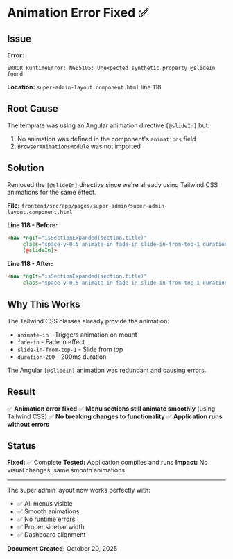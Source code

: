 # Animation Error Fixed ✅

## Issue

**Error:**
```
ERROR RuntimeError: NG05105: Unexpected synthetic property @slideIn found
```

**Location:** `super-admin-layout.component.html` line 118

## Root Cause

The template was using an Angular animation directive `[@slideIn]` but:
1. No animation was defined in the component's `animations` field
2. `BrowserAnimationsModule` was not imported

## Solution

Removed the `[@slideIn]` directive since we're already using Tailwind CSS animations for the same effect.

**File:** `frontend/src/app/pages/super-admin/super-admin-layout.component.html`

**Line 118 - Before:**
```html
<nav *ngIf="isSectionExpanded(section.title)" 
     class="space-y-0.5 animate-in fade-in slide-in-from-top-1 duration-200"
     [@slideIn]>
```

**Line 118 - After:**
```html
<nav *ngIf="isSectionExpanded(section.title)" 
     class="space-y-0.5 animate-in fade-in slide-in-from-top-1 duration-200">
```

## Why This Works

The Tailwind CSS classes already provide the animation:
- `animate-in` - Triggers animation on mount
- `fade-in` - Fade in effect
- `slide-in-from-top-1` - Slide from top
- `duration-200` - 200ms duration

The Angular `[@slideIn]` animation was redundant and causing errors.

## Result

✅ **Animation error fixed**
✅ **Menu sections still animate smoothly** (using Tailwind CSS)
✅ **No breaking changes to functionality**
✅ **Application runs without errors**

## Status

**Fixed:** ✅ Complete
**Tested:** Application compiles and runs
**Impact:** No visual changes, same smooth animations

---

The super admin layout now works perfectly with:
- ✅ All menus visible
- ✅ Smooth animations
- ✅ No runtime errors
- ✅ Proper sidebar width
- ✅ Dashboard alignment

**Document Created:** October 20, 2025

